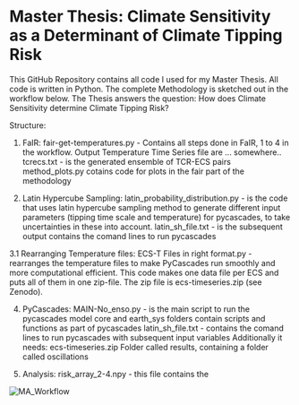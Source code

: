 # Master Thesis: Climate Sensitivity as a Determinant of Climate Tipping Risk

This GitHub Repository contains all code I used for my Master Thesis. All code is written in Python. The complete Methodology is sketched out in the workflow below.
The Thesis answers the question: How does Climate Sensitivity determine Climate Tipping Risk?

Structure: 
1. FaIR:
     fair-get-temperatures.py - Contains all steps done in FaIR, 1 to 4 in the workflow.
     Output Temperature Time Series file are ... somewhere..
     tcrecs.txt -  is the generated ensemble of TCR-ECS pairs
     method_plots.py cotains code for plots in the fair part of the methodology
   
3. Latin Hypercube Sampling:
     latin_probability_distribution.py - is the code that uses latin hypercube sampling method to generate different input parameters (tipping time scale and temperature)   for pycascades, to take uncertainties in these into account.
   latin_sh_file.txt - is the subsequent output contains the comand lines to run pycascades

3.1 Rearranging Temperature files: 
    ECS-T Files in right format.py - rearranges the temperature files to make PyCascades run smoothly and more computational efficient. This code makes one data file per ECS     and puts all of them in one zip-file. The zip file is ecs-timeseries.zip (see Zenodo).
    
4. PyCascades:
    MAIN-No_enso.py - is the main script to run the pycascades model
    core and earth_sys folders contain scripts and functions as part of pycascades
    latin_sh_file.txt - contains the comand lines to run pycascades with subsequent input variables
    Additionally it needs:
       ecs-timeseries.zip
       Folder called results, containing a folder called oscillations

6. Analysis:
     risk_array_2-4.npy - this file contains the 

![MA_Workflow](https://github.com/user-attachments/assets/d361ff4d-93a6-4c32-9720-76facb31880f)


